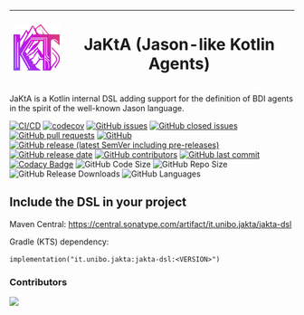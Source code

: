 
| <img src="/site/static/images/logo.svg"  width="100"> | <h1>JaKtA (Jason-like Kotlin Agents)</h1> |
|:-:|:-:|


JaKtA is a Kotlin internal DSL adding support for the definition of BDI agents in the spirit of the well-known Jason language.

[![CI/CD](https://github.com/jakta-bdi/jakta/actions/workflows/dispatcher.yml/badge.svg)](https://github.com/jakta-bdi/jakta/actions/workflows/dispatcher.yml)
[![codecov](https://codecov.io/gh/jakta-bdi/jakta/branch/main/graph/badge.svg?token=ACIA7DKGT1)](https://codecov.io/gh/jakta-bdi/jakta)
[![GitHub issues](https://img.shields.io/github/issues-raw/jakta-bdi/jakta?style=plastic)](https://github.com/jakta-bdi/jakta/issues)
[![GitHub closed issues](https://img.shields.io/github/issues-closed/jakta-bdi/jakta)](https://github.com/jakta-bdi/jakta/issues?q=is%3Aissue+is%3Aclosed)
[![GitHub pull requests](https://img.shields.io/github/issues-pr-raw/jakta-bdi/jakta?style=plastic)](https://github.com/jakta-bdi/jakta/pulls)
[![GitHub](https://img.shields.io/github/license/jakta-bdi/jakta?style=plastic)](/LICENSE)
[![GitHub release (latest SemVer including pre-releases)](https://img.shields.io/github/v/release/jakta-bdi/jakta?include_prereleases&style=plastic)](https://github.com/jakta-bdi/jakta/releases)
[![GitHub release date](https://img.shields.io/github/release-date/jakta-bdi/jakta)](https://github.com/jakta-bdi/jakta/releases)
[![GitHub contributors](https://img.shields.io/github/contributors/jakta-bdi/jakta)](https://github.com/jakta-bdi/jakta/graphs/contributors)
[![GitHub last commit](https://img.shields.io/github/last-commit/jakta-bdi/jakta)](https://github.com/jakta-bdi/jakta/commits/main)
[![Codacy Badge](https://app.codacy.com/project/badge/Grade/e19ca8dfa53649eba21b6d01fb67c9b6)](https://app.codacy.com/gh/jakta-bdi/jakta/dashboard?utm_source=gh&utm_medium=referral&utm_content=&utm_campaign=Badge_grade)
![GitHub Code Size](https://img.shields.io/github/languages/code-size/jakta-bdi/jakta)
![GitHub Repo Size](https://img.shields.io/github/repo-size/jakta-bdi/jakta)
![GitHub Release Downloads](https://img.shields.io/github/downloads/jakta-bdi/jakta/total)
![GitHub Languages](https://img.shields.io/github/languages/count/jakta-bdi/jakta)

## Include the DSL in your project
Maven Central: https://central.sonatype.com/artifact/it.unibo.jakta/jakta-dsl

Gradle (KTS) dependency:
```
implementation("it.unibo.jakta:jakta-dsl:<VERSION>")
```

### Contributors

<a href="https://github.com/jakta-bdi/jakta/graphs/contributors">
	<img src="https://contributors-img.web.app/image?repo=jakta-bdi/jakta" />
</a>
